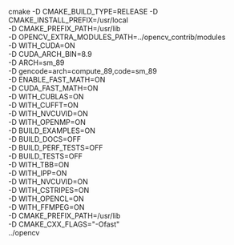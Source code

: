 cmake -D CMAKE_BUILD_TYPE=RELEASE
-D CMAKE_INSTALL_PREFIX=/usr/local \
-D CMAKE_PREFIX_PATH=/usr/lib  \
-D OPENCV_EXTRA_MODULES_PATH=../opencv_contrib/modules  \
-D WITH_CUDA=ON  \
-D CUDA_ARCH_BIN=8.9  \
-D ARCH=sm_89  \
-D gencode=arch=compute_89,code=sm_89  \
-D ENABLE_FAST_MATH=ON  \
-D CUDA_FAST_MATH=ON  \
-D WITH_CUBLAS=ON  \
-D WITH_CUFFT=ON  \
-D WITH_NVCUVID=ON  \
-D WITH_OPENMP=ON  \
-D BUILD_EXAMPLES=ON  \
-D BUILD_DOCS=OFF  \
-D BUILD_PERF_TESTS=OFF  \
-D BUILD_TESTS=OFF  \
-D WITH_TBB=ON  \
-D WITH_IPP=ON  \
-D WITH_NVCUVID=ON  \
-D WITH_CSTRIPES=ON  \
-D WITH_OPENCL=ON  \
-D WITH_FFMPEG=ON  \
-D CMAKE_PREFIX_PATH=/usr/lib  \
-D CMAKE_CXX_FLAGS="-Ofast"  \
../opencv
